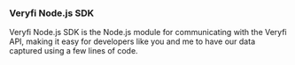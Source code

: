 <h3 className="h3-title">Veryfi Node.js SDK</h3>

<p className="p-text">Veryfi Node.js SDK is the Node.js module for communicating with the Veryfi API, 
making it easy for developers like you and me to have our data captured using a few lines of code.</p>

